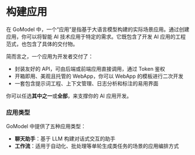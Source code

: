 # 构建应用

在 GoModel 中，一个“应用”是指基于大语言模型构建的实际场景应用。通过创建应用，你可以将智能 AI 技术应用于特定的需求。它既包含了开发 AI 应用的工程范式，也包含了具体的交付物。

简而言之，一个应用为开发者交付了：

* 封装友好的 API，可由后端或前端应用直接调用，通过 Token 鉴权
* 开箱即用、美观且托管的 WebApp，你可以 WebApp 的模板进行二次开发
* 一套包含提示词工程、上下文管理、日志分析和标注的易用界面

你可以任选**其中之一**或**全部**，来支撑你的 AI 应用开发。

### 应用类型 <a href="#application_type" id="application_type"></a>

GoModel 中提供了五种应用类型：

* **聊天助手**：基于 LLM 构建对话式交互的助手
* **工作流**：适用于自动化、批处理等单轮生成类任务的场景的应用编排方式

